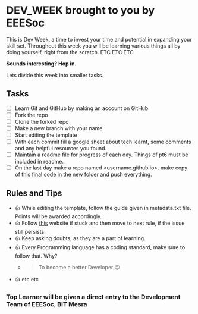 # DEV_WEEK brought to you by EEESoc

This is Dev Week, a time to invest your time and potential in expanding your skill set. Throughout this week you will be learning various things all by doing yourself, right from the scratch. ETC ETC ETC

**Sounds interesting? Hop in.**

Lets divide this week into smaller tasks.

## Tasks
- [ ] Learn Git and GitHub by making an account on GitHub
- [ ] Fork the repo <Repo link>
- [ ] Clone the forked repo
- [ ] Make a new branch with your name
- [ ] Start editing the template
- [ ] With each commit fill a google sheet about tech learnt, some comments and any helpful resources you found.
- [ ] Maintain a readme file for progress of each day<readme file format will be provided>. Things of pt6 must be included in readme.
- [ ] On the last day make a repo named <username.github.io>. make copy of this final code in the new folder and push everything.

## Rules and Tips
- :+1: While editing the template, follow the guide given in metadata.txt file. Points will be awarded accordingly.
- :+1: Follow [this](https://codinginflow.com/google-programming-questions) website if stuck and then move to next rule, if the issue still persists.
- :+1: Keep asking doubts, as they are a part of learning.
- :+1: Every Programming language has a coding standard, make sure to follow that. Why? 
  -  > To become a better Developer :wink:
- :+1: etc etc

### Top Learner will be given a direct entry to the Development Team of EEESoc, BIT Mesra


